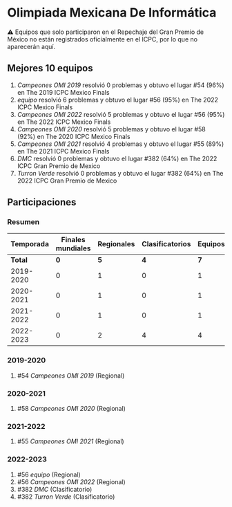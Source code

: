 # Olimpiada Mexicana De Informática

:warning: Equipos que solo participaron en el Repechaje del Gran Premio de México no están registrados oficialmente en el ICPC, por lo que no aparecerán aquí.

## Mejores 10 equipos

1. _Campeones OMI 2019_ resolvió 0 problemas y obtuvo el lugar #54 (96%) en The 2019 ICPC Mexico Finals
1. _equipo_ resolvió 6 problemas y obtuvo el lugar #56 (95%) en The 2022 ICPC Mexico Finals
1. _Campeones OMI 2022_ resolvió 5 problemas y obtuvo el lugar #56 (95%) en The 2022 ICPC Mexico Finals
1. _Campeones OMI 2020_ resolvió 5 problemas y obtuvo el lugar #58 (92%) en The 2020 ICPC Mexico Finals
1. _Campeones OMI 2021_ resolvió 4 problemas y obtuvo el lugar #55 (89%) en The 2021 ICPC Mexico Finals
1. _DMC_ resolvió 0 problemas y obtuvo el lugar #382 (64%) en The 2022 ICPC Gran Premio de Mexico
1. _Turron Verde_ resolvió 0 problemas y obtuvo el lugar #382 (64%) en The 2022 ICPC Gran Premio de Mexico

## Participaciones

### Resumen

| Temporada | Finales mundiales | Regionales | Clasificatorios | Equipos |
| --- | --- | --- | --- | --- |
| **Total** | **0** | **5** | **4** | **7** |
| 2019-2020 | 0 | 1 | 0 | 1 |
| 2020-2021 | 0 | 1 | 0 | 1 |
| 2021-2022 | 0 | 1 | 0 | 1 |
| 2022-2023 | 0 | 2 | 4 | 4 |

### 2019-2020

1. #54 _Campeones OMI 2019_ (Regional)

### 2020-2021

1. #58 _Campeones OMI 2020_ (Regional)

### 2021-2022

1. #55 _Campeones OMI 2021_ (Regional)

### 2022-2023

1. #56 _equipo_ (Regional)
1. #56 _Campeones OMI 2022_ (Regional)
1. #382 _DMC_ (Clasificatorio)
1. #382 _Turron Verde_ (Clasificatorio)



